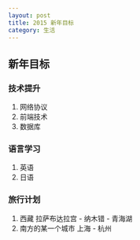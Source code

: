 ```yaml
---
layout: post
title: 2015 新年目标
category: 生活 
---
```


## 新年目标

### 技术提升
1. 网络协议
2. 前端技术
3. 数据库

### 语言学习
1. 英语
2. 日语

### 旅行计划
1. 西藏 拉萨布达拉宫 - 纳木错 - 青海湖
2. 南方的某一个城市 上海 - 杭州